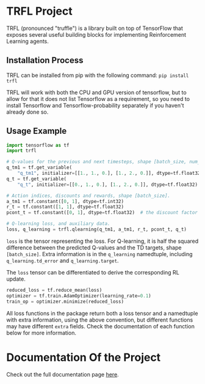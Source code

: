# TRFL Project

TRFL (pronounced "truffle") is a library built on top of TensorFlow that exposes
several useful building blocks for implementing Reinforcement Learning agents.


## Installation Process

TRFL can be installed from pip with the following command:
`pip install trfl`

TRFL will work with both the CPU and GPU version of tensorflow, but to allow
for that it does not list Tensorflow as a requirement, so you need to install
Tensorflow and Tensorflow-probability separately if you haven't already done so.

## Usage Example

```python
import tensorflow as tf
import trfl

# Q-values for the previous and next timesteps, shape [batch_size, num_actions].
q_tm1 = tf.get_variable(
    "q_tm1", initializer=[[1., 1., 0.], [1., 2., 0.]], dtype=tf.float32)
q_t = tf.get_variable(
    "q_t", initializer=[[0., 1., 0.], [1., 2., 0.]], dtype=tf.float32)

# Action indices, discounts and rewards, shape [batch_size].
a_tm1 = tf.constant([0, 1], dtype=tf.int32)
r_t = tf.constant([1, 1], dtype=tf.float32)
pcont_t = tf.constant([0, 1], dtype=tf.float32)  # the discount factor

# Q-learning loss, and auxiliary data.
loss, q_learning = trfl.qlearning(q_tm1, a_tm1, r_t, pcont_t, q_t)
```

`loss` is the tensor representing the loss. For Q-learning, it is half the
squared difference between the predicted Q-values and the TD targets, shape
`[batch_size]`. Extra information is in the `q_learning` namedtuple, including
`q_learning.td_error` and `q_learning.target`.

The `loss` tensor can be differentiated to derive the corresponding RL update.

```python
reduced_loss = tf.reduce_mean(loss)
optimizer = tf.train.AdamOptimizer(learning_rate=0.1)
train_op = optimizer.minimize(reduced_loss)
```

All loss functions in the package return both a loss tensor and a namedtuple
with extra information, using the above convention, but different functions
may have different `extra` fields. Check the documentation of each function
below for more information.

# Documentation Of the Project

Check out the full documentation page
[here](https://github.com/deepmind/trfl/blob/master/docs/index.md).
